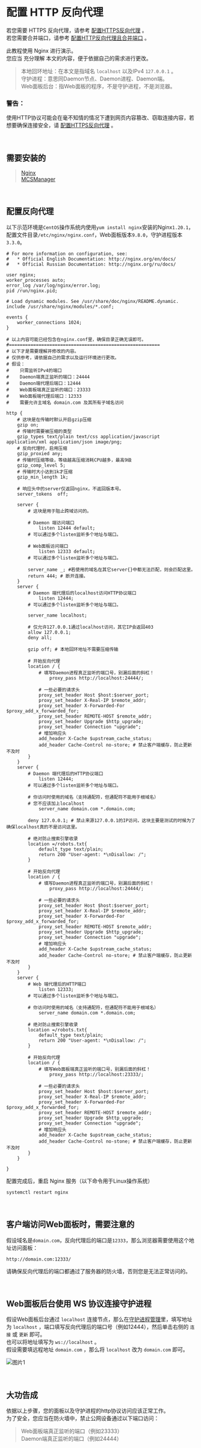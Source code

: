 # 配置 HTTP 反向代理

若您需要 HTTPS 反向代理，请参考 [配置HTTPS反向代理](reverse_proxy+ssl.md) 。  
若您需要合并端口，请参考 [配置HTTP反向代理且合并端口](http_proxy_merge_ports.md) 。

此教程使用 Nginx 进行演示。  
您应当 充分理解 本文的内容，便于依据自己的需求进行更改。  
> 本地回环地址：在本文是指域名 `localhost` 以及IPv4 `127.0.0.1` 。  
> 守护进程：意思同Daemon节点、Daemon进程、Daemon端。  
> Web面板后台：指Web面板的程序，不是守护进程，不是浏览器。  

### 警告：

使用HTTP协议可能会在毫不知情的情况下遭到网页内容篡改、窃取连接内容，若想要确保连接安全，请 [配置HTTPS反向代理](reverse_proxy+ssl.md) 。  

<br />

## 需要安装的

> [Nginx](https://nginx.org/)  
> [MCSManager](https://mcsmanager.com/)  

<br />

## 配置反向代理

以下示范环境是`CentOS`操作系统内使用`yum install nginx`安装的Nginx`1.20.1`，配置文件目录`/etc/nginx/nginx.conf`，Web面板版本`9.8.0`，守护进程版本`3.3.0`。  

```nginx
# For more information on configuration, see:
#   * Official English Documentation: http://nginx.org/en/docs/
#   * Official Russian Documentation: http://nginx.org/ru/docs/

user nginx;
worker_processes auto;
error_log /var/log/nginx/error.log;
pid /run/nginx.pid;

# Load dynamic modules. See /usr/share/doc/nginx/README.dynamic.
include /usr/share/nginx/modules/*.conf;

events {
    worker_connections 1024;
}

# 以上内容可能已经包含在nginx.conf里，确保目录正确无误即可。
#========================================================
# 以下才是需要理解并修改的内容。
# 仅供参考，请依据自己的需求以及运行环境进行更改。
# 假设：
#    只需监听IPv4的端口
#    Daemon端真正监听的端口：24444
#    Daemon端代理后端口：12444
#    Web面板端真正监听的端口：23333
#    Web面板端代理后端口：12333
#    需要允许主域名 domain.com 及其所有子域名访问

http {
    # 这块是在传输时默认开启gzip压缩
    gzip on;
    # 传输时需要被压缩的类型
    gzip_types text/plain text/css application/javascript application/xml application/json image/png;
    # 反向代理时，启用压缩
    gzip_proxied any;
    # 传输时压缩等级，等级越高压缩消耗CPU越多，最高9级
    gzip_comp_level 5;
    # 传输时大小达到1k才压缩
    gzip_min_length 1k;

    # 响应头中的server仅返回nginx，不返回版本号。
    server_tokens  off;

    server {
        # 这块是用于阻止跨域访问的。

        # Daemon 端访问端口
            listen 12444 default;
        # 可以通过多个listen监听多个地址与端口。

        # Web面板访问端口
            listen 12333 default;
        # 可以通过多个listen监听多个地址与端口。

        server_name _; #若使用的域名在其它server{}中都无法匹配，则会匹配这里。
        return 444; # 断开连接。
    }
    server {
        # Daemon 端代理后的localhost访问HTTP协议端口
            listen 12444;
        # 可以通过多个listen监听多个地址与端口。

        server_name localhost;

        # 仅允许127.0.0.1通过localhost访问，其它IP会返回403
        allow 127.0.0.1;
        deny all;

        gzip off; # 本地回环地址不需要压缩传输

        # 开始反向代理
        location / {
            # 填写Daemon进程真正监听的端口号，别漏后面的斜杠！
                proxy_pass http://localhost:24444/;

            # 一些必要的请求头
            proxy_set_header Host $host:$server_port;
            proxy_set_header X-Real-IP $remote_addr;
            proxy_set_header X-Forwarded-For $proxy_add_x_forwarded_for;
            proxy_set_header REMOTE-HOST $remote_addr;
            proxy_set_header Upgrade $http_upgrade;
            proxy_set_header Connection "upgrade";
            # 增加响应头
            add_header X-Cache $upstream_cache_status;
            add_header Cache-Control no-store; # 禁止客户端缓存，防止更新不及时
        }
    }
    server {
        # Daemon 端代理后的HTTP协议端口
            listen 12444;
        # 可以通过多个listen监听多个地址与端口。

        # 你访问时使用的域名（支持通配符，但通配符不能用于根域名）
        # 您不应该加上localhost
            server_name domain.com *.domain.com;

        deny 127.0.0.1; # 禁止来源127.0.0.1的IP访问，这块主要是测试的时候为了确保localhost真的不是访问这里。

        # 绝对防止搜索引擎收录
        location =/robots.txt{
            default_type text/plain;
            return 200 "User-agent: *\nDisallow: /";
        }

        # 开始反向代理
        location / {
            # 填写Daemon进程真正监听的端口号，别漏后面的斜杠！
                proxy_pass http://localhost:24444/;

            # 一些必要的请求头
            proxy_set_header Host $host:$server_port;
            proxy_set_header X-Real-IP $remote_addr;
            proxy_set_header X-Forwarded-For $proxy_add_x_forwarded_for;
            proxy_set_header REMOTE-HOST $remote_addr;
            proxy_set_header Upgrade $http_upgrade;
            proxy_set_header Connection "upgrade";
            # 增加响应头
            add_header X-Cache $upstream_cache_status;
            add_header Cache-Control no-store; # 禁止客户端缓存，防止更新不及时
        }
    }
    server {
        # Web 端代理后的HTTP端口
            listen 12333;
        # 可以通过多个listen监听多个地址与端口。

        # 你访问时使用的域名（支持通配符，但通配符不能用于根域名）
            server_name domain.com *.domain.com;
        
        # 绝对防止搜索引擎收录
        location =/robots.txt{
            default_type text/plain;
            return 200 "User-agent: *\nDisallow: /";
        }

        # 开始反向代理
        location / {
            # 填写Web面板端真正监听的端口号，别漏后面的斜杠！
                proxy_pass http://localhost:23333/;

            # 一些必要的请求头
            proxy_set_header Host $host:$server_port;
            proxy_set_header X-Real-IP $remote_addr;
            proxy_set_header X-Forwarded-For $proxy_add_x_forwarded_for;
            proxy_set_header REMOTE-HOST $remote_addr;
            proxy_set_header Upgrade $http_upgrade;
            proxy_set_header Connection "upgrade";
            # 增加响应头
            add_header X-Cache $upstream_cache_status;
            add_header Cache-Control no-stone; # 禁止客户端缓存，防止更新不及时
        }
    }

}
```
配置完成后，重启 Nginx 服务（以下命令用于Linux操作系统）
```bash
systemctl restart nginx
```

<br />

## 客户端访问Web面板时，需要注意的

假设域名是`domain.com`，反向代理后的端口是`12333`，那么浏览器需要使用这个地址访问面板：
```
http://domain.com:12333/
```

请确保反向代理后的端口都通过了服务器的防火墙，否则您是无法正常访问的。  

<br />

## Web面板后台使用 WS 协议连接守护进程

假设Web面板后台通过 `localhost` 连接节点，那么在[守护进程管理](connect_daemon.md)里，填写地址为 `localhost` ，端口填写反向代理后的端口号（例如12444），然后单击右侧的 `连接` 或 `更新` 即可。  
也可以将地址填写为 `ws://localhost` 。  
假设需要填远程地址 `domain.com` ，那么将 `localhost` 改为 `domain.com` 即可。

![图片1](images/default_ws_daemon.png)

<br />

## 大功告成

依据以上步骤，您的面板以及守护进程的http协议访问应该正常工作。  
为了安全，您应当在防火墙中，禁止公网设备通过以下端口访问：
> Web面板端真正监听的端口（例如23333）  
> Daemon端真正监听的端口（例如24444） 
 
<br />
